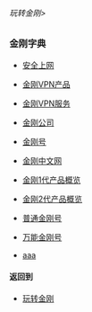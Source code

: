 ###### 玩转金刚>
### 金刚字典

- [安全上网](https://github.com/a2zitpro/web/blob/master/LadderFree/kkDictionary/valueofkkproducts&kkservices.md)
- [金刚VPN产品](https://github.com/a2zitpro/web/blob/master/LadderFree/kkDictionary/kkproducts.md)
- [金刚VPN服务](https://github.com/a2zitpro/web/blob/master/LadderFree/kkDictionary/kkservices.md)
- [金刚公司](https://github.com/a2zitpro/web/blob/master/LadderFree/kkDictionary/atozitpro.md)
- [金刚号](https://github.com/a2zitpro/web/blob/master/LadderFree/kkDictionary/kkid.md)
- [金刚中文网](https://github.com/a2zitpro/web/blob/master/LadderFree/kkDictionary/kksitezh.md)

- [金刚1代产品概览]()
- [金刚2代产品概览]()
- [普通金刚号]()
- [万能金刚号]()
- [aaa]()


#### 返回到
- [玩转金刚](https://github.com/a2zitpro/web/blob/master/LadderFree/main.md)
